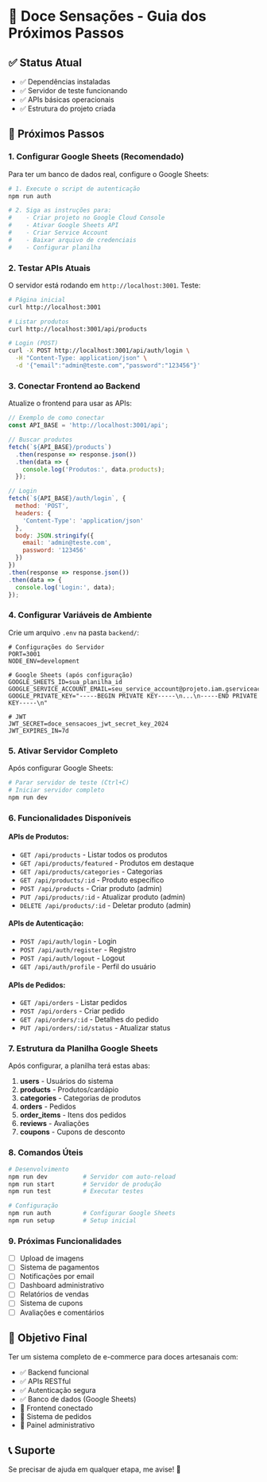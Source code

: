 # 🍰 Doce Sensações - Guia dos Próximos Passos

## ✅ Status Atual
- ✅ Dependências instaladas
- ✅ Servidor de teste funcionando
- ✅ APIs básicas operacionais
- ✅ Estrutura do projeto criada

## 🚀 Próximos Passos

### 1. **Configurar Google Sheets (Recomendado)**
Para ter um banco de dados real, configure o Google Sheets:

```bash
# 1. Execute o script de autenticação
npm run auth

# 2. Siga as instruções para:
#    - Criar projeto no Google Cloud Console
#    - Ativar Google Sheets API
#    - Criar Service Account
#    - Baixar arquivo de credenciais
#    - Configurar planilha
```

### 2. **Testar APIs Atuais**
O servidor está rodando em `http://localhost:3001`. Teste:

```bash
# Página inicial
curl http://localhost:3001

# Listar produtos
curl http://localhost:3001/api/products

# Login (POST)
curl -X POST http://localhost:3001/api/auth/login \
  -H "Content-Type: application/json" \
  -d '{"email":"admin@teste.com","password":"123456"}'
```

### 3. **Conectar Frontend ao Backend**
Atualize o frontend para usar as APIs:

```javascript
// Exemplo de como conectar
const API_BASE = 'http://localhost:3001/api';

// Buscar produtos
fetch(`${API_BASE}/products`)
  .then(response => response.json())
  .then(data => {
    console.log('Produtos:', data.products);
  });

// Login
fetch(`${API_BASE}/auth/login`, {
  method: 'POST',
  headers: {
    'Content-Type': 'application/json'
  },
  body: JSON.stringify({
    email: 'admin@teste.com',
    password: '123456'
  })
})
.then(response => response.json())
.then(data => {
  console.log('Login:', data);
});
```

### 4. **Configurar Variáveis de Ambiente**
Crie um arquivo `.env` na pasta `backend/`:

```env
# Configurações do Servidor
PORT=3001
NODE_ENV=development

# Google Sheets (após configuração)
GOOGLE_SHEETS_ID=sua_planilha_id
GOOGLE_SERVICE_ACCOUNT_EMAIL=seu_service_account@projeto.iam.gserviceaccount.com
GOOGLE_PRIVATE_KEY="-----BEGIN PRIVATE KEY-----\n...\n-----END PRIVATE KEY-----\n"

# JWT
JWT_SECRET=doce_sensacoes_jwt_secret_key_2024
JWT_EXPIRES_IN=7d
```

### 5. **Ativar Servidor Completo**
Após configurar Google Sheets:

```bash
# Parar servidor de teste (Ctrl+C)
# Iniciar servidor completo
npm run dev
```

### 6. **Funcionalidades Disponíveis**

#### APIs de Produtos:
- `GET /api/products` - Listar todos os produtos
- `GET /api/products/featured` - Produtos em destaque
- `GET /api/products/categories` - Categorias
- `GET /api/products/:id` - Produto específico
- `POST /api/products` - Criar produto (admin)
- `PUT /api/products/:id` - Atualizar produto (admin)
- `DELETE /api/products/:id` - Deletar produto (admin)

#### APIs de Autenticação:
- `POST /api/auth/login` - Login
- `POST /api/auth/register` - Registro
- `POST /api/auth/logout` - Logout
- `GET /api/auth/profile` - Perfil do usuário

#### APIs de Pedidos:
- `GET /api/orders` - Listar pedidos
- `POST /api/orders` - Criar pedido
- `GET /api/orders/:id` - Detalhes do pedido
- `PUT /api/orders/:id/status` - Atualizar status

### 7. **Estrutura da Planilha Google Sheets**
Após configurar, a planilha terá estas abas:

1. **users** - Usuários do sistema
2. **products** - Produtos/cardápio
3. **categories** - Categorias de produtos
4. **orders** - Pedidos
5. **order_items** - Itens dos pedidos
6. **reviews** - Avaliações
7. **coupons** - Cupons de desconto

### 8. **Comandos Úteis**

```bash
# Desenvolvimento
npm run dev          # Servidor com auto-reload
npm run start        # Servidor de produção
npm run test         # Executar testes

# Configuração
npm run auth         # Configurar Google Sheets
npm run setup        # Setup inicial
```

### 9. **Próximas Funcionalidades**
- [ ] Upload de imagens
- [ ] Sistema de pagamentos
- [ ] Notificações por email
- [ ] Dashboard administrativo
- [ ] Relatórios de vendas
- [ ] Sistema de cupons
- [ ] Avaliações e comentários

## 🎯 Objetivo Final
Ter um sistema completo de e-commerce para doces artesanais com:
- ✅ Backend funcional
- ✅ APIs RESTful
- ✅ Autenticação segura
- ✅ Banco de dados (Google Sheets)
- 🔄 Frontend conectado
- 🔄 Sistema de pedidos
- 🔄 Painel administrativo

## 📞 Suporte
Se precisar de ajuda em qualquer etapa, me avise! 🍰 